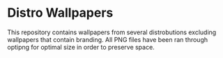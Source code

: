 # Distro Wallpapers
This repository contains wallpapers from several distrobutions excluding wallpapers that contain branding. All PNG files have been ran through optipng for optimal size in order to preserve space.
